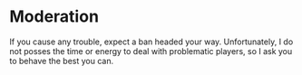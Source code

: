 # Moderation

If you cause any trouble, expect a ban headed your way. Unfortunately, I do not posses the time or energy to deal with problematic players, so I ask you to behave the best you can.
